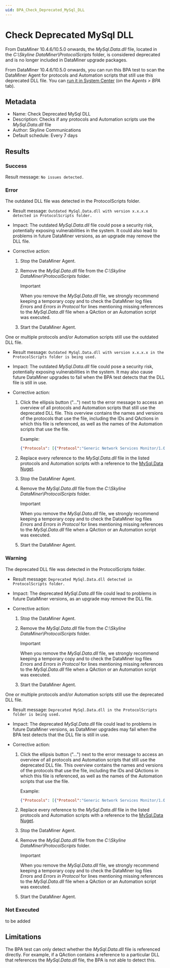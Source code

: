 ```yaml
---
uid: BPA_Check_Deprecated_MySql_DLL
---
```


# Check Deprecated MySql DLL

From DataMiner 10.4.6/10.5.0 onwards<!--RN 39370-->, the *MySql.Data.dll* file, located in the *C:\Skyline DataMiner\ProtocolScripts* folder, is considered deprecated and is no longer included in DataMiner upgrade packages.

From DataMiner 10.4.6/10.5.0 onwards<!--RN 39370-->, you can run this BPA test to scan the DataMiner Agent for protocols and Automation scripts that still use this deprecated DLL file. You can [run it in System Center](xref:Running_BPA_tests) (on the *Agents > BPA* tab).

## Metadata

- Name: Check Deprecated MySql DLL
- Description: Checks if any protocols and Automation scripts use the *MySql.Data.dll* file
- Author: Skyline Communications
- Default schedule: Every 7 days

## Results

### Success

Result message: `No issues detected.`

### Error

The outdated DLL file was detected in the ProtocolScripts folder.

- Result message: `Outdated MySql.Data.dll with version x.x.x.x detected in ProtocolScripts folder.`

- Impact: The outdated *MySql.Data.dll* file could pose a security risk, potentially exposing vulnerabilities in the system. It could also lead to problems in future DataMiner versions, as an upgrade may remove the DLL file.

- Corrective action:

  1. Stop the DataMiner Agent.

  1. Remove the *MySql.Data.dll* file from the *C:\Skyline DataMiner\ProtocolScripts* folder.

     > [!IMPORTANT]
     > When you remove the *MySql.Data.dll* file, we strongly recommend keeping a temporary copy and to check the DataMiner log files *Errors* and *Errors in Protocol* for lines mentioning missing references to the *MySql.Data.dll* file when a QAction or an Automation script was executed.

  1. Start the DataMiner Agent.

One or multiple protocols and/or Automation scripts still use the outdated DLL file.

- Result message: `Outdated MySql.Data.dll with version x.x.x.x in the ProtocolScripts folder is being used.`

- Impact: The outdated *MySql.Data.dll* file could pose a security risk, potentially exposing vulnerabilities in the system. It may also cause future DataMiner upgrades to fail when the BPA test detects that the DLL file is still in use.

- Corrective action:

  1. Click the ellipsis button ("...") next to the error message to access an overview of all protocols and Automation scripts that still use the deprecated DLL file. This overview contains the names and versions of the protocols that use the file, including the IDs and QActions in which this file is referenced, as well as the names of the Automation scripts that use the file.

     Example:

     ```JSON
     {"Protocols": [{"Protocol":"Generic Network Services Monitor/1.0.0.11","QActions":["3"]},{"Protocol":"iDirect Platform/10.0.1.60","QActions":["1","2"]},{"Protocol":"QA_SNMP_Trap/1.0.0.6","QActions":["2","3","4"]},{"Protocol":"Skyline Driver Passport Platform/1.0.1.4","QActions":["1"]},{"Protocol":"Skyline Driver Passport Platform/1.0.1.7","QActions":["1"]},{"Protocol":"Skyline Driver Passport Platform/1.0.1.9","QActions":["1"]},{"Protocol":"Skyline Driver Passport Platform Invest/1.0.1.3","QActions":["1"]}], "AutomationScripts": ["RT_SNMP_Trap_DuplicatedAlarms_RN13682"]}
     ```

  1. Replace every reference to the *MySql.Data.dll* file in the listed protocols and Automation scripts with a reference to the [MySql.Data Nuget](https://www.nuget.org/packages/MySql.Data).

  1. Stop the DataMiner Agent.

  1. Remove the *MySql.Data.dll* file from the *C:\Skyline DataMiner\ProtocolScripts* folder.

     > [!IMPORTANT]
     > When you remove the *MySql.Data.dll* file, we strongly recommend keeping a temporary copy and to check the DataMiner log files *Errors* and *Errors in Protocol* for lines mentioning missing references to the *MySql.Data.dll* file when a QAction or an Automation script was executed.

  1. Start the DataMiner Agent.

### Warning

The deprecated DLL file was detected in the ProtocolScripts folder.

- Result message: `Deprecated MySql.Data.dll detected in ProtocolScripts folder.`

- Impact: The deprecated *MySql.Data.dll* file could lead to problems in future DataMiner versions, as an upgrade may remove the DLL file.

- Corrective action:

  1. Stop the DataMiner Agent.

  1. Remove the *MySql.Data.dll* file from the *C:\Skyline DataMiner\ProtocolScripts* folder.

     > [!IMPORTANT]
     > When you remove the *MySql.Data.dll* file, we strongly recommend keeping a temporary copy and to check the DataMiner log files *Errors* and *Errors in Protocol* for lines mentioning missing references to the *MySql.Data.dll* file when a QAction or an Automation script was executed.

  1. Start the DataMiner Agent.

One or multiple protocols and/or Automation scripts still use the deprecated DLL file.

- Result message: `Deprecated MySql.Data.dll in the ProtocolScripts folder is being used.`

- Impact: The deprecated *MySql.Data.dll* file could lead to problems in future DataMiner versions, as DataMiner upgrades may fail when the BPA test detects that the DLL file is still in use.

- Corrective action:

  1. Click the ellipsis button ("...") next to the error message to access an overview of all protocols and Automation scripts that still use the deprecated DLL file. This overview contains the names and versions of the protocols that use the file, including the IDs and QActions in which this file is referenced, as well as the names of the Automation scripts that use the file.

     Example:

     ```JSON
     {"Protocols": [{"Protocol":"Generic Network Services Monitor/1.0.0.11","QActions":["3"]},{"Protocol":"iDirect Platform/10.0.1.60","QActions":["1","2"]},{"Protocol":"QA_SNMP_Trap/1.0.0.6","QActions":["2","3","4"]},{"Protocol":"Skyline Driver Passport Platform/1.0.1.4","QActions":["1"]},{"Protocol":"Skyline Driver Passport Platform/1.0.1.7","QActions":["1"]},{"Protocol":"Skyline Driver Passport Platform/1.0.1.9","QActions":["1"]},{"Protocol":"Skyline Driver Passport Platform Invest/1.0.1.3","QActions":["1"]}], "AutomationScripts": ["RT_SNMP_Trap_DuplicatedAlarms_RN13682"]}
     ```

  1. Replace every reference to the *MySql.Data.dll* file in the listed protocols and Automation scripts with a reference to the [MySql.Data Nuget](https://www.nuget.org/packages/MySql.Data).

  1. Stop the DataMiner Agent.

  1. Remove the *MySql.Data.dll* file from the *C:\Skyline DataMiner\ProtocolScripts* folder.

     > [!IMPORTANT]
     > When you remove the *MySql.Data.dll* file, we strongly recommend keeping a temporary copy and to check the DataMiner log files *Errors* and *Errors in Protocol* for lines mentioning missing references to the *MySql.Data.dll* file when a QAction or an Automation script was executed.

  1. Start the DataMiner Agent.

### Not Executed

to be added

## Limitations

The BPA test can only detect whether the *MySql.Data.dll* file is referenced directly. For example, if a QAction contains a reference to a particular DLL that references the *MySql.Data.dll* file, the BPA is not able to detect this.
